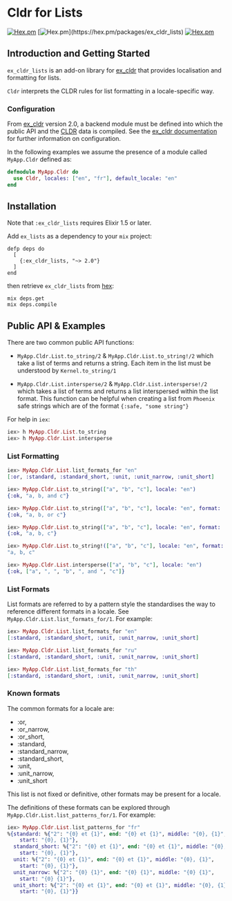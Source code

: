 # Cldr for Lists
[![Hex.pm](https://img.shields.io/hexpm/v/ex_cldr_lists.svg)](https://hex.pm/packages/ex_cldr_lists)
[![Hex.pm](https://img.shields.io/hexpm/dw/ex_cldr_lists.svg?)](https://hex.pm/packages/ex_cldr_lists)
[![Hex.pm](https://img.shields.io/hexpm/l/ex_cldr_lists.svg)](https://hex.pm/packages/ex_cldr_lists)

## Introduction and Getting Started

`ex_cldr_lists` is an add-on library for [ex_cldr](https://hex.pm/packages/ex_cldr) that provides localisation and formatting for lists.

`Cldr` interprets the CLDR rules for list formatting in a locale-specific way.

### Configuration

From [ex_cldr](https://hex.pm/packages/ex_cldr) version 2.0, a backend module must be defined into which the public API and the [CLDR](https://cldr.unicode.org) data is compiled.  See the [ex_cldr documentation](https://hexdocs.pm/ex_cldr/readme.html) for further information on configuration.

In the following examples we assume the presence of a module called `MyApp.Cldr` defined as:
```elixir
defmodule MyApp.Cldr do
  use Cldr, locales: ["en", "fr"], default_locale: "en"
end
```

## Installation

Note that `:ex_cldr_lists` requires Elixir 1.5 or later.

Add `ex_lists` as a dependency to your `mix` project:

    defp deps do
      [
        {:ex_cldr_lists, "~> 2.0"}
      ]
    end

then retrieve `ex_cldr_lists` from [hex](https://hex.pm/packages/ex_cldr_lists):

    mix deps.get
    mix deps.compile

## Public API & Examples

There are two common public API functions:

* `MyApp.Cldr.List.to_string/2` & `MyApp.Cldr.List.to_string!/2` which take a list of terms and returns a string.  Each item in the list must be understood by `Kernel.to_string/1`

* `MyApp.Cldr.List.intersperse/2` & `MyApp.Cldr.List.intersperse!/2` which takes a list of terms and returns a list interspersed within the list format. This function can be helpful when creating a list from `Phoenix` safe strings which are of the format `{:safe, "some string"}`

For help in `iex`:

```elixir
iex> h MyApp.Cldr.List.to_string
iex> h MyApp.Cldr.List.intersperse
```

### List Formatting

```elixir
iex> MyApp.Cldr.List.list_formats_for "en"
[:or, :standard, :standard_short, :unit, :unit_narrow, :unit_short]

iex> MyApp.Cldr.List.to_string(["a", "b", "c"], locale: "en")
{:ok, "a, b, and c"}

iex> MyApp.Cldr.List.to_string(["a", "b", "c"], locale: "en", format: :or)
{:ok, "a, b, or c"}

iex> MyApp.Cldr.List.to_string(["a", "b", "c"], locale: "en", format: :unit)
{:ok, "a, b, c"}

iex> MyApp.Cldr.List.to_string!(["a", "b", "c"], locale: "en", format: :unit)
"a, b, c"

iex> MyApp.Cldr.List.intersperse(["a", "b", "c"], locale: "en")
{:ok, ["a", ", ", "b", ", and ", "c"]}

```

### List Formats

List formats are referred to by a pattern style the standardises the way to reference different formats in a locale.  See `MyApp.Cldr.List.list_formats_for/1`.  For example:

```elixir
iex> MyApp.Cldr.List.list_formats_for "en"
[:standard, :standard_short, :unit, :unit_narrow, :unit_short]

iex> MyApp.Cldr.List.list_formats_for "ru"
[:standard, :standard_short, :unit, :unit_narrow, :unit_short]

iex> MyApp.Cldr.List.list_formats_for "th"
[:standard, :standard_short, :unit, :unit_narrow, :unit_short]
```

### Known formats

The common formats for a locale are:

* :or,
* :or_narrow,
* :or_short,
* :standard,
* :standard_narrow,
* :standard_short,
* :unit,
* :unit_narrow,
* :unit_short

This list is not fixed or definitive, other formats may be present for a locale.

The definitions of these formats can be explored through `MyApp.Cldr.List.list_patterns_for/1`. For example:

```elixir
iex> MyApp.Cldr.List.list_patterns_for "fr"
%{standard: %{"2": "{0} et {1}", end: "{0} et {1}", middle: "{0}, {1}",
    start: "{0}, {1}"},
  standard_short: %{"2": "{0} et {1}", end: "{0} et {1}", middle: "{0}, {1}",
    start: "{0}, {1}"},
  unit: %{"2": "{0} et {1}", end: "{0} et {1}", middle: "{0}, {1}",
    start: "{0}, {1}"},
  unit_narrow: %{"2": "{0} {1}", end: "{0} {1}", middle: "{0} {1}",
    start: "{0} {1}"},
  unit_short: %{"2": "{0} et {1}", end: "{0} et {1}", middle: "{0}, {1}",
    start: "{0}, {1}"}}
```
